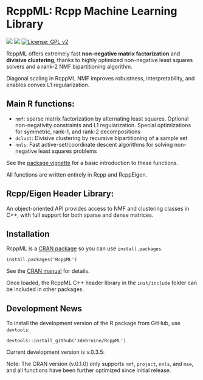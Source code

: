 # RcppML: Rcpp Machine Learning Library

[![](https://cranlogs.r-pkg.org/badges/grand-total/RcppML)](https://cran.r-project.org/package=RcppML)
[![](https://www.r-pkg.org/badges/version-last-release/RcppML)](https://cran.r-project.org/package=RcppML)
[![License: GPL v2](https://img.shields.io/badge/License-GPL%20v2-blue.svg)](https://www.gnu.org/licenses/old-licenses/gpl-2.0.en.html)

RcppML offers extremely fast **non-negative matrix factorization** and **divisive clustering**, thanks to highly optimized non-negative least squares solvers and a rank-2 NMF bipartitioning algorithm. 

Diagonal scaling in RcppML NMF improves robustness, interpretability, and enables convex L1 regularization.

## Main R functions:

* `nmf`: sparse matrix factorization by alternating least squares. Optional non-negativity constraints and L1 regularization. Special optimizations for symmetric, rank-1, and rank-2 decompositions
* `dclust`: Divisive clustering by recursive bipartitioning of a sample set
* `nnls`: Fast active-set/coordinate descent algorithms for solving non-negative least squares problems

See the [package vignette](https://cran.r-project.org/web/packages/RcppML/vignettes/RcppML.html) for a basic introduction to these functions.

All functions are written entirely in Rcpp and RcppEigen.

## Rcpp/Eigen Header Library:

An object-oriented API provides access to NMF and clustering classes in C++, with full support for both sparse and dense matrices.

## Installation

RcppML is a [CRAN package](https://cran.r-project.org/web/packages/RcppML/index.html) so you can use `install.packages`.

```
install.packages('RcppML')
```

See the [CRAN manual](https://cran.r-project.org/web/packages/RcppML/RcppML.pdf) for details.

Once loaded, the RcppML C++ header library in the `inst/include` folder can be included in other packages.

## Development News

To install the development version of the R package from GitHub, use `devtools`:

```
devtools::install_github('zdebruine/RcppML')
```

Current development version is v.0.3.5:

Note:  The CRAN version (v.0.1.0) only supports `nmf`, `project`, `nnls`, and `mse`, and all functions have been further optimized since initial release.
